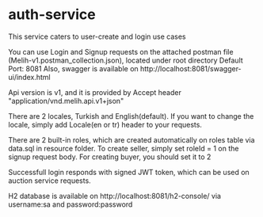 # auth-service

This service caters to user-create and login use cases

You can use Login and Signup requests on the attached postman file (Melih-v1.postman_collection.json), located under root directory
Default Port: 8081
Also, swagger is available on http://localhost:8081/swagger-ui/index.html

Api version is v1, and it is provided by Accept header "application/vnd.melih.api.v1+json"

There are 2 locales, Turkish and English(default). If you want to change the locale, simply add Locale(en or tr) header to your requests.

There are 2 built-in roles, which are created automatically on roles table via data.sql in resource folder. To create seller, simply set roleId = 1 on the signup request body. For creating buyer, you should set it to 2

Successfull login responds with signed JWT token, which can be used on auction service requests.

H2 database is available on http://localhost:8081/h2-console/  via username:sa and password:password
